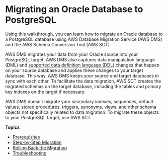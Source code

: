 # Migrating an Oracle Database to PostgreSQL<a name="chap-rdsoracle2postgresql"></a>

Using this walkthrough, you can learn how to migrate an Oracle database to a PostgreSQL database using AWS Database Migration Service \(AWS DMS\) and the AWS Schema Conversion Tool \(AWS SCT\)\.

 AWS DMS migrates your data from your Oracle source into your PostgreSQL target\. AWS DMS also captures data manipulation language \(DML\) and [supported data definition language \(DDL\)](https://docs.aws.amazon.com/dms/latest/userguide/CHAP_Introduction.SupportedDDL.html) changes that happen on your source database and applies these changes to your target database\. This way, AWS DMS keeps your source and target databases in sync with each other\. To facilitate the data migration, AWS SCT creates the migrated schemas on the target database, including the tables and primary key indexes on the target if necessary\.

 AWS DMS doesn’t migrate your secondary indexes, sequences, default values, stored procedures, triggers, synonyms, views, and other schema objects not specifically related to data migration\. To migrate these objects to your PostgreSQL target, use AWS SCT\.

**Topics**
+ [Prerequisites](chap-rdsoracle2postgresql.prerequisites.md)
+ [Step\-by\-Step Migration](chap-rdsoracle2postgresql.steps.md)
+ [Rolling Back the Migration](chap-oracle2postgresql.rollback.md)
+ [Troubleshooting](chap-oracle2postgresql.troubleshooting.md)